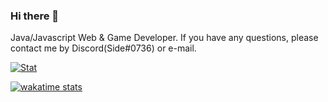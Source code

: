 ### Hi there 👋

<!--
**SwiftlyAside/SwiftlyAside** is a ✨ _special_ ✨ repository because its `README.md` (this file) appears on your GitHub profile.

Here are some ideas to get you started:

- 🔭 I’m currently working on ...
- 🌱 I’m currently learning ...
- 👯 I’m looking to collaborate on ...
- 🤔 I’m looking for help with ...
- 💬 Ask me about ...
- 📫 How to reach me: ...
- 😄 Pronouns: ...
- ⚡ Fun fact: ...

[![Top Langs](https://github-readme-stats.vercel.app/api/top-langs/?username=SwiftlyAside&exclude_repo=SpringExercise,JustJava,JustWeb,Basic,MAD1,MAD2,MAD3,MAD4,MAD51,MAD5,MAD5A1,MAD6,MAD7,MAD8,MAD9,MAD10&layout=compact&hide_border=true&count_private=true&bg_color=00000000&title_color=1c6cb2&icon_color=61dafb&text_color=1c6cb2)](https://github.com/SwiftlyAside)

https://codetrace.com/users/SwiftlyAside
-->

Java/Javascript Web & Game Developer. 
If you have any questions, please contact me by Discord(Side#0736) or e-mail. 

[![Stat](https://github-readme-stats.vercel.app/api?username=SwiftlyAside&show_icons=true&hide_border=true&count_private=true&bg_color=00000000&title_color=1c6cb2&icon_color=61dafb&text_color=1c6cb2)](https://github.com/SwiftlyAside)

[![wakatime stats](https://github-readme-stats.vercel.app/api/wakatime?username=SwiftlyAside&layout=compact&hide_border=true&langs_count=5)](https://github.com/SwiftlyAside)

